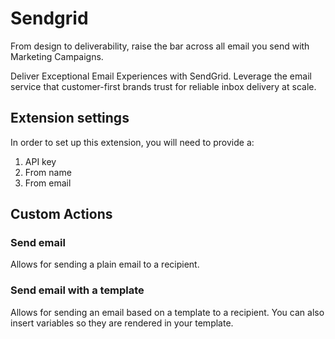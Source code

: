 # Sendgrid

From design to deliverability, raise the bar across all email you send with Marketing Campaigns.

Deliver Exceptional Email Experiences with SendGrid. Leverage the email service that customer-first brands trust for reliable inbox delivery at scale.

## Extension settings

In order to set up this extension, you will need to provide a:

1. API key
2. From name
3. From email

## Custom Actions

### Send email

Allows for sending a plain email to a recipient.

### Send email with a template

Allows for sending an email based on a template to a recipient. You can also insert variables so they are rendered in your template.
